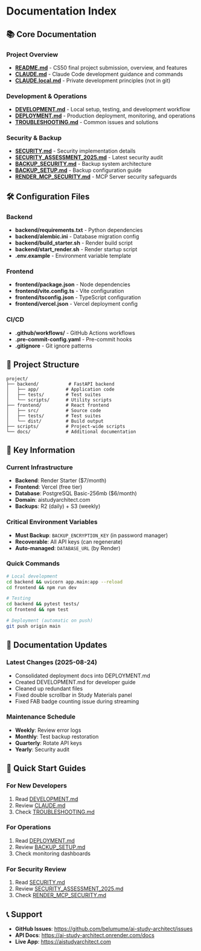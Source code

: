 # Documentation Index

## 📚 Core Documentation

### Project Overview
- **[README.md](README.md)** - CS50 final project submission, overview, and features
- **[CLAUDE.md](CLAUDE.md)** - Claude Code development guidance and commands
- **[CLAUDE.local.md](CLAUDE.local.md)** - Private development principles (not in git)

### Development & Operations
- **[DEVELOPMENT.md](DEVELOPMENT.md)** - Local setup, testing, and development workflow
- **[DEPLOYMENT.md](DEPLOYMENT.md)** - Production deployment, monitoring, and operations
- **[TROUBLESHOOTING.md](TROUBLESHOOTING.md)** - Common issues and solutions

### Security & Backup
- **[SECURITY.md](SECURITY.md)** - Security implementation details
- **[SECURITY_ASSESSMENT_2025.md](SECURITY_ASSESSMENT_2025.md)** - Latest security audit
- **[BACKUP_SECURITY.md](BACKUP_SECURITY.md)** - Backup system architecture
- **[BACKUP_SETUP.md](BACKUP_SETUP.md)** - Backup configuration guide
- **[RENDER_MCP_SECURITY.md](RENDER_MCP_SECURITY.md)** - MCP Server security safeguards

## 🛠️ Configuration Files

### Backend
- **backend/requirements.txt** - Python dependencies
- **backend/alembic.ini** - Database migration config
- **backend/build_starter.sh** - Render build script
- **backend/start_render.sh** - Render startup script
- **.env.example** - Environment variable template

### Frontend
- **frontend/package.json** - Node dependencies
- **frontend/vite.config.ts** - Vite configuration
- **frontend/tsconfig.json** - TypeScript configuration
- **frontend/vercel.json** - Vercel deployment config

### CI/CD
- **.github/workflows/** - GitHub Actions workflows
- **.pre-commit-config.yaml** - Pre-commit hooks
- **.gitignore** - Git ignore patterns

## 📂 Project Structure

```
project/
├── backend/           # FastAPI backend
│   ├── app/          # Application code
│   ├── tests/        # Test suites
│   └── scripts/      # Utility scripts
├── frontend/         # React frontend
│   ├── src/          # Source code
│   ├── tests/        # Test suites
│   └── dist/         # Build output
├── scripts/          # Project-wide scripts
└── docs/             # Additional documentation
```

## 🔑 Key Information

### Current Infrastructure
- **Backend**: Render Starter ($7/month)
- **Frontend**: Vercel (free tier)
- **Database**: PostgreSQL Basic-256mb ($6/month)
- **Domain**: aistudyarchitect.com
- **Backups**: R2 (daily) + S3 (weekly)

### Critical Environment Variables
- **Must Backup**: `BACKUP_ENCRYPTION_KEY` (in password manager)
- **Recoverable**: All API keys (can regenerate)
- **Auto-managed**: `DATABASE_URL` (by Render)

### Quick Commands
```bash
# Local development
cd backend && uvicorn app.main:app --reload
cd frontend && npm run dev

# Testing
cd backend && pytest tests/
cd frontend && npm test

# Deployment (automatic on push)
git push origin main
```

## 📝 Documentation Updates

### Latest Changes (2025-08-24)
- Consolidated deployment docs into DEPLOYMENT.md
- Created DEVELOPMENT.md for developer guide
- Cleaned up redundant files
- Fixed double scrollbar in Study Materials panel
- Fixed FAB badge counting issue during streaming

### Maintenance Schedule
- **Weekly**: Review error logs
- **Monthly**: Test backup restoration
- **Quarterly**: Rotate API keys
- **Yearly**: Security audit

## 🚀 Quick Start Guides

### For New Developers
1. Read [DEVELOPMENT.md](DEVELOPMENT.md)
2. Review [CLAUDE.md](CLAUDE.md)
3. Check [TROUBLESHOOTING.md](TROUBLESHOOTING.md)

### For Operations
1. Read [DEPLOYMENT.md](DEPLOYMENT.md)
2. Review [BACKUP_SETUP.md](BACKUP_SETUP.md)
3. Check monitoring dashboards

### For Security Review
1. Read [SECURITY.md](SECURITY.md)
2. Review [SECURITY_ASSESSMENT_2025.md](SECURITY_ASSESSMENT_2025.md)
3. Check [RENDER_MCP_SECURITY.md](RENDER_MCP_SECURITY.md)

## 📞 Support

- **GitHub Issues**: https://github.com/belumume/ai-study-architect/issues
- **API Docs**: https://ai-study-architect.onrender.com/docs
- **Live App**: https://aistudyarchitect.com